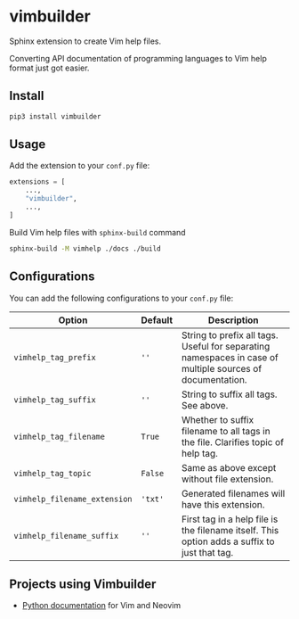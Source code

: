 # vimbuilder

Sphinx extension to create Vim help files.

Converting API documentation of programming languages to Vim help format just
got easier.

## Install

```sh
pip3 install vimbuilder
```

## Usage

Add the extension to your `conf.py` file:
```python
extensions = [
    ...,
    "vimbuilder",
    ...,
]
```

Build Vim help files with `sphinx-build` command

```sh
sphinx-build -M vimhelp ./docs ./build
```

## Configurations

You can add the following configurations to your `conf.py` file:

Option|Default|Description
------|-------|-----------
`vimhelp_tag_prefix`|`''`|String to prefix all tags. Useful for separating namespaces in case of multiple sources of documentation.
`vimhelp_tag_suffix`|`''`|String to suffix all tags. See above.
`vimhelp_tag_filename`|`True`|Whether to suffix filename to all tags in the file. Clarifies topic of help tag.
`vimhelp_tag_topic`|`False`|Same as above except without file extension.
`vimhelp_filename_extension`|`'txt'`|Generated filenames will have this extension.
`vimhelp_filename_suffix`|`''`|First tag in a help file is the filename itself. This option adds a suffix to just that tag.

## Projects using Vimbuilder

- [Python documentation](https://github.com/girishji/pythondoc.vim) for Vim and Neovim
